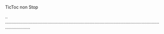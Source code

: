 TicToc non Stop

..
................................................................................................................................................